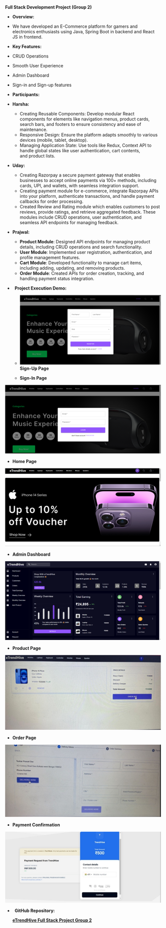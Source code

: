 ﻿**Full Stack Development Project (Group 2)**

- **Overview:**
- We have developed an E-Commerce platform for gamers and electronics enthusiasts using Java, Spring Boot in backend and React JS in frontend.

- **Key Features:**
- CRUD Operations
- Smooth User Experience
- Admin Dashboard
- Sign-in and Sign-up features

- **Participants:**
- **Harsha:**
  - Creating Reusable Components: Develop modular React components for elements like navigation menus, product cards, search bars, and footers to ensure consistency and ease of maintenance.
  - Responsive Design: Ensure the platform adapts smoothly to various devices (mobile, tablet, desktop).
  - Managing Application State: Use tools like Redux, Context API to handle global states like user authentication, cart contents, and product lists.

- **Uday:**
  - Creating Razorpay a secure payment gateway that enables businesses to accept online payments via 100+ methods, including cards, UPI, and wallets, with seamless integration support.
  - Creating payment module for e-commerce, integrate Razorpay APIs into your platform, authenticate transactions, and handle payment callbacks for order processing.
  - Created Review and Rating module which enables customers to post reviews, provide ratings, and retrieve aggregated feedback. These modules include CRUD operations, user authentication, and seamless API endpoints for managing feedback.

- **Prajwal:**
  - **Product Module**: Designed API endpoints for managing product details, including CRUD operations and search functionality.
  - **User Module**: Implemented user registration, authentication, and profile management features.
  - **Cart Module**: Developed functionality to manage cart items, including adding, updating, and removing products.
  - **Order Module**: Created APIs for order creation, tracking, and handling payment status integration.










- ` `**Project Execution Demo:**
  - ![](Aspose.Words.c3b00a9f-4bfa-4cda-a868-58d2f2c1ad04.001.png)**Sign-Up Page**

  - **Sign-In Page**

![](Aspose.Words.c3b00a9f-4bfa-4cda-a868-58d2f2c1ad04.002.png)


- **Home Page**

![](Aspose.Words.c3b00a9f-4bfa-4cda-a868-58d2f2c1ad04.003.png)

- **Admin Dashboard**

![](Aspose.Words.c3b00a9f-4bfa-4cda-a868-58d2f2c1ad04.004.png)


- **Product Page**

![](Aspose.Words.c3b00a9f-4bfa-4cda-a868-58d2f2c1ad04.005.jpeg)

- **Order Page**

![](Aspose.Words.c3b00a9f-4bfa-4cda-a868-58d2f2c1ad04.006.jpeg)



- **Payment Confirmation**

![](Aspose.Words.c3b00a9f-4bfa-4cda-a868-58d2f2c1ad04.007.jpeg)

- ` `**GitHub Repository:** 

  [**eTrendHive Full Stack Project Group 2**](https://github.com/prajwalkamble/eTrendHive)
